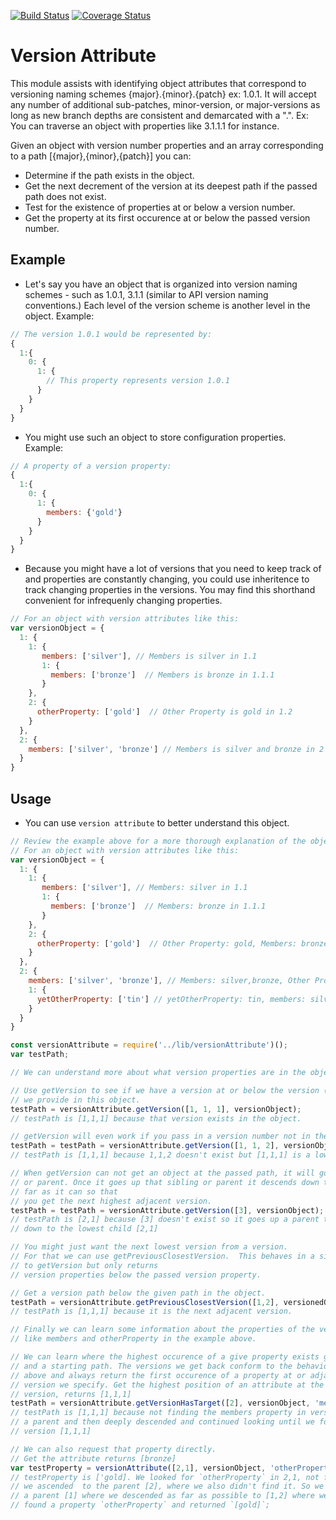 [![Build Status](https://travis-ci.org/thebruce/version-attribute.svg?branch=master)](https://travis-ci.org/thebruce/version-attribute)
[![Coverage Status](https://coveralls.io/repos/github/thebruce/version-attribute/badge.svg?branch=master)](https://coveralls.io/github/thebruce/version-attribute?branch=master)

# Version Attribute

This module assists with identifying object attributes that correspond to versioning naming schemes {major}.{minor}.{patch} ex: 1.0.1. It will
accept any number of additional sub-patches, minor-version, or major-versions as long as new branch depths are consistent and demarcated with a ".". Ex: You can traverse an object with properties like 3.1.1.1 for instance.

Given an object with version number properties and an array corresponding to a path [{major},{minor},{patch}] you can:
* Determine if the path exists in the object.
* Get the next decrement of the version at its deepest path if the passed path does not exist.
* Test for the existence of properties at or below a version number.
* Get the property at its first occurence at or below the passed version number.

## Example

* Let's say you have an object that is organized into version naming schemes - such as 1.0.1, 3.1.1 (similar to API version naming conventions.) Each level of the version scheme is another level in the object.
Example:
```javascript
// The version 1.0.1 would be represented by:
{
  1:{
    0: {
      1: {
        // This property represents version 1.0.1
      }
    }
  }
}
```
* You might use such an object to store configuration properties.
Example:
```javascript
// A property of a version property:
{
  1:{
    0: {
      1: {
        members: {'gold'}
      }
    }
  }
}
```

* Because you might have a lot of versions that you need to keep track of and properties are constantly changing, you could use
inheritence to track changing properties in the versions. You may find this shorthand convenient for infrequenly changing properties.

```javascript
// For an object with version attributes like this:
var versionObject = {
  1: {
    1: {
       members: ['silver'], // Members is silver in 1.1
       1: {
         members: ['bronze']  // Members is bronze in 1.1.1
       }
    },
    2: {
      otherProperty: ['gold']  // Other Property is gold in 1.2
    }
  },
  2: {
    members: ['silver', 'bronze'] // Members is silver and bronze in 2
  }
}
```

## Usage
* You can use `version attribute` to better understand this object.
```javascript
// Review the example above for a more thorough explanation of the object.
// For an object with version attributes like this:
var versionObject = {
  1: {
    1: {
       members: ['silver'], // Members: silver in 1.1
       1: {
         members: ['bronze']  // Members: bronze in 1.1.1
       }
    },
    2: {
      otherProperty: ['gold']  // Other Property: gold, Members: bronze hierarchically.
    }
  },
  2: {
    members: ['silver', 'bronze'], // Members: silver,bronze, Other Property: gold in 1.2 hierarchically.
    1: {
      yetOtherProperty: ['tin'] // yetOtherProperty: tin, members: silver,bronze, and otherProperty: is gold hierarchically.
    }
  }
}

const versionAttribute = require('../lib/versionAttribute')();
var testPath;

// We can understand more about what version properties are in the object in the first place.

// Use getVersion to see if we have a version at or below the version (1.1.1)
// we provide in this object.
testPath = versionAttribute.getVersion([1, 1, 1], versionObject);
// testPath is [1,1,1] because that version exists in the object.

// getVersion will even work if you pass in a version number not in the object.
testPath = testPath = versionAttribute.getVersion([1, 1, 2], versionObject);
// testPath is [1,1,1] because 1,1,2 doesn't exist but [1,1,1] is a lower version hierarcally.

// When getVersion can not get an object at the passed path, it will go up a sibling
// or parent. Once it goes up that sibling or parent it descends down that branch as
// far as it can so that
// you get the next highest adjacent version.
testPath = testPath = versionAttribute.getVersion([3], versionObject);
// testPath is [2,1] because [3] doesn't exist so it goes up a parent to [2] and then
// down to the lowest child [2,1]

// You might just want the next lowest version from a version.
// For that we can use getPreviousClosestVersion.  This behaves in a similar way \
// to getVersion but only returns
// version properties below the passed version property.

// Get a version path below the given path in the object.
testPath = versionAttribute.getPreviousClosestVersion([1,2], versionedObject);
// testPath is [1,1,1] because it is the next adjacent version.

// Finally we can learn some information about the properties of the version properties
// like members and otherProperty in the example above.

// We can learn where the highest occurence of a give property exists given the object
// and a starting path. The versions we get back conform to the behavior of getVersion
// above and always return the first occurence of a property at or adjacently above the
// version we specify. Get the highest position of an attribute at the path or below in
// version, returns [1,1,1]
testPath = versionAttribute.getVersionHasTarget([2], versionObject, 'members');
// testPath is [1,1,1] because not finding the members property in version 2, we ascended
// a parent and then deeply descended and continued looking until we found members at
// version [1,1,1]

// We can also request that property directly.
// Get the attribute returns [bronze]
var testProperty = versionAttribute([2,1], versionObject, 'otherProperty');
// testProperty is ['gold]. We looked for `otherProperty` in 2,1, not finding it
// we ascended  to the parent [2], where we also didn't find it. So we ascended
// a parent [1] where we descended as far as possible to [1,2] where we finally
// found a property `otherProperty` and returned `[gold]`;

